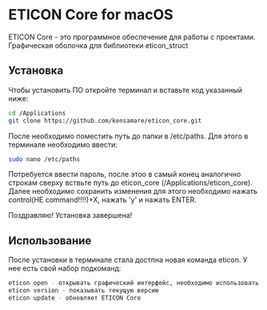 # ETICON Core for macOS

ETICON Core - это программное обеспечение для работы с проектами. Графическая оболочка для библиотеки eticon_struct

## Установка

Чтобы установить ПО откройте терминал и вставьте код указанный ниже:
```bash
cd /Applications
git clone https://github.com/kensamare/eticon_core.git
```
После необходимо поместить путь до папки в /etc/paths. Для этого в терминале необходимо ввести:
```bash
sudo nano /etc/paths
```
Потребуется ввести пароль, после этоо в самый конец аналогично строкам сверху вствьте путь до eticon_core (/Applications/eticon_core). 
Далее необходимо сохранить изменения для этого необходимо нажать control(НЕ command!!!!)+X, нажать 'y' и нажать ENTER.

Поздравляю! Установка завершена!

## Использование

После установки в терминале стала достпна новая команда eticon. У нее есть свой набор подкоманд:
```bash
eticon open - открывать графический интерфейс, необходимо использовать непосредственно в папке с проектом(Android Studio/Terminal)
eticon version - показывать текущую версию 
eticon update - обновляет ETICON Core
```
